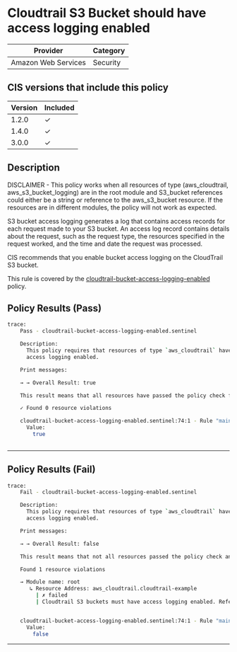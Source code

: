 # Cloudtrail S3 Bucket should have access logging enabled

| Provider            | Category |
|---------------------|----------|
| Amazon Web Services | Security |

## CIS versions that include this policy

| Version | Included |
|---------|----------|
| 1.2.0   | &check;  |
| 1.4.0   | &check;  |
| 3.0.0   | &check;  |

## Description

DISCLAIMER - This policy works when all resources of type (aws_cloudtrail, aws_s3_bucket_logging) are in the root module
and S3_bucket references could either be a string or reference to the aws_s3_bucket resource.
If the resources are in different modules, the policy will not work as expected.

S3 bucket access logging generates a log that contains access records for each request made to your S3 bucket. 
An access log record contains details about the request, such as the request type, the resources specified in the request worked, 
and the time and date the request was processed.

CIS recommends that you enable bucket access logging on the CloudTrail S3 bucket.


This rule is covered by the [cloudtrail-bucket-access-logging-enabled](https://github.com/hashicorp/policy-library-cis-aws-cloudtrail-terraform/blob/main/policies/cloudtrail-bucket-access-logging-enabled.sentinel) policy.

## Policy Results (Pass)
```bash
trace:
    Pass - cloudtrail-bucket-access-logging-enabled.sentinel

    Description:
      This policy requires that resources of type `aws_cloudtrail` have bucket
      access logging enabled.

    Print messages:

    → → Overall Result: true

    This result means that all resources have passed the policy check for the policy cloudtrail-bucket-access-logging-enabled.

    ✓ Found 0 resource violations

    cloudtrail-bucket-access-logging-enabled.sentinel:74:1 - Rule "main"
      Value:
        true
        
```
---

## Policy Results (Fail)
```bash
trace:
    Fail - cloudtrail-bucket-access-logging-enabled.sentinel

    Description:
      This policy requires that resources of type `aws_cloudtrail` have bucket
      access logging enabled.

    Print messages:

    → → Overall Result: false

    This result means that not all resources passed the policy check and the protected behavior is not allowed for the policy cloudtrail-bucket-access-logging-enabled.

    Found 1 resource violations

    → Module name: root
       ↳ Resource Address: aws_cloudtrail.cloudtrail-example
         | ✗ failed
         | Cloudtrail S3 buckets must have access logging enabled. Refer to https://docs.aws.amazon.com/securityhub/latest/userguide/cloudtrail-controls.html#cloudtrail-7 for more details.


    cloudtrail-bucket-access-logging-enabled.sentinel:74:1 - Rule "main"
      Value:
        false

```

---